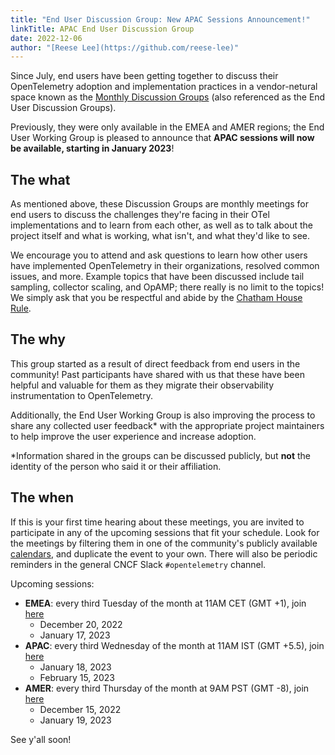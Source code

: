 ```yaml
---
title: "End User Discussion Group: New APAC Sessions Announcement!"
linkTitle: APAC End User Discussion Group
date: 2022-12-06
author: "[Reese Lee](https://github.com/reese-lee)"
---
```


Since July, end users have been getting together to discuss their OpenTelemetry
adoption and implementation practices in a vendor-netural space known as the
[Monthly Discussion Groups](/community/end-user/discussion-group/)
(also referenced as the End User Discussion Groups).

Previously, they were only available in the EMEA and AMER regions; the End User
Working Group is pleased to announce that **APAC sessions will now be available,
starting in January 2023**!

## The what
As mentioned above, these Discussion Groups are monthly meetings for end users
to discuss the challenges they're facing in their OTel implementations and to
learn from each other, as well as to talk about the project itself and what is
working, what isn't, and what they'd like to see.

We encourage you to attend and ask questions to learn how other users have
implemented OpenTelemetry in their organizations, resolved common issues, and
more. Example topics that have been discussed include tail sampling, collector
scaling, and OpAMP; there really is no limit to the topics! We simply ask that
you be respectful and abide by the [Chatham House Rule](https://www.chathamhouse.org/about-us/chatham-house-rule).

## The why
This group started as a result of direct feedback from end users in the community!
Past participants have shared with us that these have been helpful and valuable
for them as they migrate their observability instrumentation to OpenTelemetry.

Additionally, the End User Working Group is also improving the process to share
any collected user feedback\* with the appropriate project maintainers to help
improve the user experience and increase adoption.

\*Information shared in the groups can be discussed publicly, but **not** the
identity of the person who said it or their affiliation.

## The when
If this is your first time hearing about these meetings, you are invited to
participate in any of the upcoming sessions that fit your schedule. Look for
the meetings by filtering them in one of the community's publicly available
[calendars](https://github.com/open-telemetry/community#calendar), and duplicate
the event to your own. There will also be periodic reminders in the general CNCF
Slack `#opentelemetry` channel.

Upcoming sessions:

* **EMEA**: every third Tuesday of the month at 11AM CET (GMT +1), join [here](https://us06web.zoom.us/j/85691064809?pwd=c0VCejh)
  * December 20, 2022
  * January 17, 2023
* **APAC**: every third Wednesday of the month at 11AM IST (GMT +5.5), join [here](https://us06web.zoom.us/j/82702918447?pwd=WllKc0hmdTNuelhFdlhMM1Q3TktSQT09)
  * January 18, 2023
  * February 15, 2023
* **AMER**: every third Thursday of the month at 9AM PST (GMT -8), join [here](https://us06web.zoom.us/j/87037874951?pwd=WGo3eUZpeWFZTlhJQXhJeXZhQmwvUT09)
  * December 15, 2022
  * January 19, 2023

See y'all soon!
